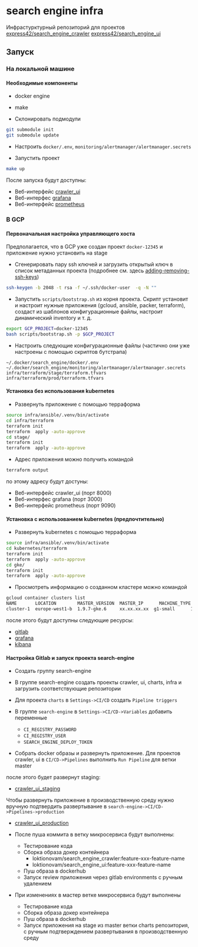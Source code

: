 # search engine infra

Инфрастурктурный репозиторий для проектов [express42/search_engine_crawler](https://github.com/express42/search_engine_crawler) [express42/search_engine_ui](https://github.com/express42/search_engine_ui)

## Запуск

### На локальной машине

#### Необходимые компоненты

- docker engine
- make

- Склонировать подмодули

```bash
git submodule init
git submodule update
```

- Настроить `docker/.env`, `monitoring/alertmanager/alertmanager.secrets`

- Запустить проект

```bash
make up
```

После запуска будут доступны:

- Веб-интерфейс [crawler_ui](http://localhost:8000)
- Веб-интерфес [grafana](http://localhost:3000)
- Веб-интерфейс [prometheus](http://localhost:9090)


### В GCP

#### Первоначальная настройка управляющего хоста

Предполагается, что в GCP уже создан проект `docker-12345` и приложение нужно установить на stage

- Сгенерировать пару ssh ключей и загрузить открытый ключ в список метаданных проекта (подробнее см. здесь [adding-removing-ssh-keys](https://cloud.google.com/compute/docs/instances/adding-removing-ssh-keys))

```bash
ssh-keygen -b 2048 -t rsa -f ~/.ssh/docker-user  -q -N ""
```

- Запустить `scripts/bootstrap.sh` из корня проекта. Скрипт установит и настроит нужные приложения (gcloud, ansible, packer, terraform), создаст из шаблонов конфигурационные файлы, настроит динамический inventory  и т. д.

```bash
export GCP_PROJECT=docker-12345
bash scripts/bootstrap.sh -p $GCP_PROJECT
```

- Настроить следующие конфигурационные файлы (частично они уже настроены с помощью скриптов бутстрапа)

```
~/.docker/search_engine/docker/.env
~/.docker/search_engine/monitoring/alertmanager/alertmanager.secrets
infra/terraform/stage/terraform.tfvars
infra/terraform/prod/terraform.tfvars
```

#### Установка без использования kubernetes

- Развернуть приложение с помощью терраформа

```bash
source infra/ansible/.venv/bin/activate
cd infra/terraform
terraform init
terraform  apply -auto-approve
cd stage/
terraform init
terraform  apply -auto-approve
```

- Адрес приложения можно получить командой

```bash
terraform output
```

по этому адресу будут достуны:

- Веб-интерфейс crawler_ui (порт 8000)
- Веб-интерфес grafana (порт 3000)
- Веб-интерфейс prometheus (порт 9090)

#### Установка с использованием kubernetes (предпочтительно)

- Развернуть kubernetes с помощью терраформа

```bash
source infra/ansible/.venv/bin/activate
cd kubernetes/terraform
terraform init
terraform  apply -auto-approve
cd gke/
terraform init
terraform  apply -auto-approve
```

- Просмотреть информацию о созданном кластере можно командой

```bash
gcloud container clusters list
NAME       LOCATION        MASTER_VERSION  MASTER_IP      MACHINE_TYPE  NODE_VERSION  NUM_NODES  STATUS
cluster-1  europe-west1-b  1.9.7-gke.6     xx.xx.xx.xx  g1-small      1.9.7-gke.6   4          RUNNING
```

после этого будут доступны следующие ресурсы:

- [gitlab](https://gitlab.loktionovam.com)
- [grafana](https://grafana.loktionovam.com)
- [kibana](https://kibana.loktionovam.com)

#### Настройка Gitlab и запуск проекта search-engine

- Создать группу search-engine

- В группе search-engine создать проекты crawler, ui, charts, infra и загрузить соответствующие репозитории

- Для проекта `charts` в `Settings->CI/CD` создать `Pipeline triggers`

- В группе `search-engine` в `Settings->CI/CD->Variables` добавить переменные
  - `CI_REGISTRY_PASSWORD`
  - `CI_REGISTRY_USER`
  - `SEARCH_ENGINE_DEPLOY_TOKEN`

- Собрать docker образы и развернуть приложение. Для проектов crawler, ui в `CI/CD->Pipelines` выполнить `Run Pipeline` для ветки master

после этого будет развернут staging:

- [crawler_ui_staging](http://search-engine.loktionovam.com)

Чтобы развернуть приложение в производственную среду нужно вручную подтвердить развертывание в `search-engine->CI/CD->Pipelines->production`

- [crawler_ui_production](http://search-engine.loktionovam.com)

- После пуша коммита в ветку микросервиса будут выполнены:
  - Тестирование кода
  - Сборка образа докер контейнера
    - loktionovam/search_engine_crawler:feature-xxx-feature-name
    - loktionovam/search_engine_ui:feature-xxx-feature-name
  - Пуш образа в dockerhub
  - Запуск review приложения через gitlab environments с ручным удалением
- При изменениях в мастер ветке микросервиса будут выполнены
  - Тестирование кода
  - Сборка образа докер контейнера
  - Пуш образа в dockerhub
  - Запуск приложения на stage из master ветки charts репозитория, с ручным подтверждением развертывания в производственную среду
